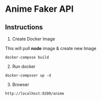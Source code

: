 # Anime Faker API


## Instructions

1. Create Docker Image

This will pull **node** image & create new Image

```
docker-compose build
```

2. Run docker

```
docker-composer up -d
```

3. Browser

`http://localhost:8200/anime`
